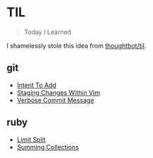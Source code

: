# TIL

> Today I Learned

I shamelessly stole this idea from
[thoughtbot/til](https://github.com/thoughtbot/til).

## git

- [Intent To Add](git/intent-to-add.md)
- [Staging Changes Within Vim](git/staging-changes-within-vim.md) 
- [Verbose Commit Message](git/verbose-commit-message.md)

## ruby

- [Limit Split](ruby/limit-split.md)
- [Summing Collections](ruby/summing-collections.md)
